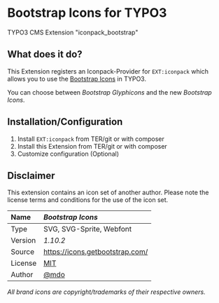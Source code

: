 # Bootstrap Icons for TYPO3

TYPO3 CMS Extension "iconpack_bootstrap"


## What does it do?

This Extension registers an Iconpack-Provider for `EXT:iconpack` which allows you to use the [Bootstrap Icons](https://icons.getbootstrap.com/) in TYPO3.

You can choose between *Bootstrap Glyphicons* and the new *Bootstrap Icons*.


## Installation/Configuration

1. Install `EXT:iconpack` from TER/git or with composer
2. Install this Extension from TER/git or with composer
3. Customize configuration (Optional)


## Disclaimer

This extension contains an icon set of another author. Please note the license terms and conditions for the use of the icon set.

| Name | *Bootstrap Icons* |
|:--|:--|
| Type | SVG, SVG-Sprite, Webfont |
| Version | *1.10.2* |
| Source | https://icons.getbootstrap.com/ |
| License | [MIT](https://opensource.org/licenses/MIT) |
| Author | [@mdo](https://github.com/mdo) |

*All brand icons are copyright/trademarks of their respective owners.*
